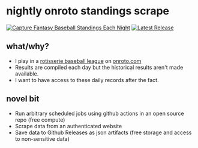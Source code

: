 # nightly onroto standings scrape

[![Capture Fantasy Baseball Standings Each Night](https://github.com/tphummel/nightly-onroto/actions/workflows/nightly-release.yml/badge.svg)](https://github.com/tphummel/nightly-onroto/actions/workflows/nightly-release.yml) [![Latest Release](https://img.shields.io/github/v/release/tphummel/nightly-onroto)](https://github.com/tphummel/nightly-onroto/releases)

## what/why?

- I play in a [rotisserie baseball league](https://en.wikipedia.org/wiki/Fantasy_baseball#Rotisserie_League_Baseball) on [onroto.com](https://onroto.com)
- Results are compiled each day but the historical results aren't made available.
- I want to have access to these daily records after the fact.

## novel bit

- Run arbitrary scheduled jobs using github actions in an open source repo (free compute)
- Scrape data from an authenticated website
- Save data to Github Releases as json artifacts (free storage and access to non-sensitive data)
